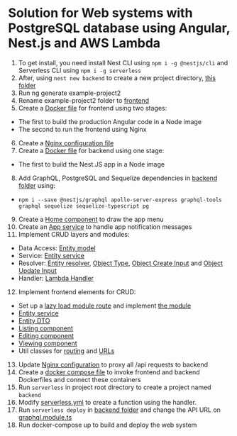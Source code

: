 # Solution for Web systems with PostgreSQL database using Angular, Nest.js and AWS Lambda

1. To get install, you need install Nest CLI using ```npm i -g @nestjs/cli``` and Serverless CLI using ```npm i -g serverless```
2. After, using ```nest new backend``` to  create a new project directory, [this folder](backend)
3. Run ng generate example-project2
4. Rename example-project2 folder to [frontend](frontend)
5. Create a [Docker file](frontend/Dockerfile) for frontend using two stages:
 - The first to build the production Angular code in a Node image
 - The second to run the frontend using Nginx
6. Create a [Nginx configuration file](frontend/nginx/default.conf)
7. Create a [Docker file](backend/Dockerfile) for backend using one stage:
 - The first to build the Nest.JS app in a Node image
8. Add GraphQL, PostgreSQL and Sequelize dependencies in [backend folder](backend) using:
- `npm i --save @nestjs/graphql apollo-server-express graphql-tools graphql sequelize sequelize-typescript pg`

9. Create a [Home component](frontend/src/app/home) to draw the app menu
10. Create an [App service](frontend/src/app/app.service.ts) to handle app notification messages
11. Implement CRUD layers and modules:
 - Data Access: [Entity model](backend/src/book/model/book.entity.ts)
 - Service: [Entity service](backend/src/book/book.service.ts) 
 - Resolver: [Entity resolver](backend/src/book/book.resolver.ts), [Object Type](backend/src/book/dto/book.dto.ts), [Object Create Input](backend/src/book/input/createBook.input.ts) and [Object Update Input](backend/src/book/input/updateBook.input.ts)
 - Handler: [Lambda Handler](backend/src/serverless.ts)
12. Implement frontend elements for CRUD:
 - Set up a [lazy load module route](frontend/src/app/app-routing.module.ts) and implement [the module](frontend/src/app/book/book.module.ts)
 - [Entity service](frontend/src/app/book/book.service.ts)
 - [Entity DTO](frontend/src/app/book/book.ts)
 - [Listing component](frontend/src/app/book/book-list)
 - [Editing component](frontend/src/app/book/book-edit)
 - [Viewing component](frontend/src/app/book/book-view)
 - Util classes for [routing](frontend/src/app/routes.util.ts) and [URLs](frontend/src/app/app.urls.ts)
13. Update [Nginx configuration](frontend/nginx/default.conf) to proxy all /api requests to backend
14. Create a [docker compose file](docker-compose.yml) to invoke frontend and backend Dockerfiles and connect these containers
15. Run ```serverless``` in project root directory to create a project named ```backend```
16. Modify [serverless.yml](backend/serverless.yml) to create a function using the handler. 
17. Run ```serverless deploy``` in [backend folder](backend) and change the API URL on [graphql.module.ts](frontend/src/app/graphql.module.ts)
18. Run docker-compose up to build and deploy the web system
